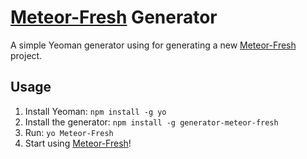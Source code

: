 [Meteor-Fresh](https://github.com/cjsauer/meteor-fresh]) Generator
========================================

A simple Yeoman generator using for generating a new [Meteor-Fresh](https://github.com/cjsauer/meteor-fresh]) project.

Usage
---------------

1. Install Yeoman: `npm install -g yo`
2. Install the generator: `npm install -g generator-meteor-fresh`
3. Run: `yo Meteor-Fresh`
4. Start using [Meteor-Fresh](https://github.com/cjsauer/meteor-fresh])!

